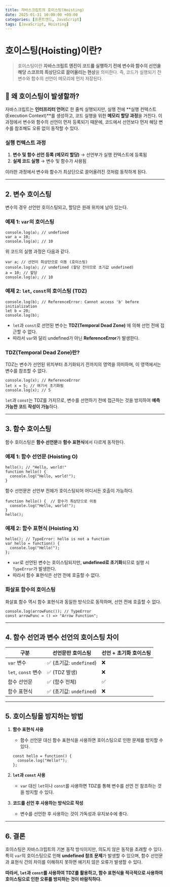 ```yaml
---
title: 자바스크립트의 호이스팅(Hoisting)
date: 2025-01-31 10:00:00 +09:00
categories: [프론트엔드, JavaScript]
tags: [JavaScript, Hoisting]
---
```


# 호이스팅(Hoisting)이란?

> 호이스팅이란 **자바스크립트 엔진이 코드를 실행하기 전에 변수와 함수의 선언을 해당 스코프의 최상단으로 끌어올리는 현상**을 의미한다. 즉, 코드가 실행되기 전 변수와 함수의 선언이 메모리에 먼저 저장된다.

## 🤔 왜 호이스팅이 발생할까?

자바스크립트는 **인터프리터 언어**로 한 줄씩 실행되지만, 실행 전에 **실행 컨텍스트(Execution Context)**를 생성하고, 코드 실행을 위한 **메모리 할당 과정**을 거친다. 이 과정에서 변수와 함수의 선언이 먼저 등록되기 때문에, 코드에서 선언보다 먼저 해당 변수를 참조해도 오류 없이 동작할 수 있다.

### 실행 컨텍스트 과정

1. **변수 및 함수 선언 등록 (메모리 할당)** → 선언부가 실행 컨텍스트에 등록됨
2. **실제 코드 실행** → 변수 및 함수가 사용됨

이러한 과정에서 변수와 함수가 최상단으로 끌어올려진 것처럼 동작하게 된다.

---

## 2. 변수 호이스팅

변수의 경우 선언만 호이스팅되고, 할당은 원래 위치에 남아 있는다.

### 예제 1: `var`의 호이스팅

```
console.log(a); // undefined
var a = 10;
console.log(a); // 10

```

위 코드의 실행 과정은 다음과 같다.

```
var a; // 선언이 최상단으로 이동 (호이스팅)
console.log(a); // undefined (할당 전이므로 초기값 undefined)
a = 10; // 할당
console.log(a); // 10

```

### 예제 2: `let`, `const`의 호이스팅 (TDZ)

```
console.log(b); // ReferenceError: Cannot access 'b' before initialization
let b = 20;
console.log(b);

```

- `let`과 `const`로 선언된 변수는 **TDZ(Temporal Dead Zone)** 에 의해 선언 전에 접근할 수 없다.
- 따라서 `var`와 달리 undefined가 아닌 **ReferenceError**가 발생한다.

### TDZ(Temporal Dead Zone)란?

TDZ는 변수가 선언된 위치부터 초기화되기 전까지의 영역을 의미하며, 이 영역에서는 변수를 참조할 수 없다.

```
console.log(x); // ReferenceError
let x = 5; // 여기서 초기화됨
console.log(x); // 5

```

`let`과 `const`는 TDZ를 가지므로, 변수를 선언하기 전에 접근하는 것을 방지하여 **예측 가능한 코드 작성이 가능**하다.

---

## 3. 함수 호이스팅

함수 호이스팅은 **함수 선언문**과 **함수 표현식**에서 다르게 동작한다.

### 예제 1: 함수 선언문 (Hoisting O)

```
hello(); // "Hello, world!"
function hello() {
  console.log("Hello, world!");
}

```

함수 선언문은 선언부 전체가 호이스팅되어 어디서든 호출이 가능하다.

```
function hello() {  // 함수가 최상단으로 이동
  console.log("Hello, world!");
}
hello();

```

### 예제 2: 함수 표현식 (Hoisting X)

```
hello(); // TypeError: hello is not a function
var hello = function() {
  console.log("Hello!");
};

```

- `var`로 선언된 변수는 호이스팅되지만, **undefined로 초기화**되므로 실행 시 `TypeError`가 발생한다.
- 따라서 함수 표현식은 선언 전에 호출할 수 없다.

### 화살표 함수의 호이스팅

화살표 함수 역시 함수 표현식과 동일한 방식으로 동작하며, 선언 전에 호출할 수 없다.

```
console.log(arrowFunc()); // TypeError
const arrowFunc = () => "Arrow Function";

```

---

## 4. 함수 선언과 변수 선언의 호이스팅 차이

| 구분                | 선언문만 호이스팅        | 선언 + 초기화 호이스팅 |
| ------------------- | ------------------------ | ---------------------- |
| `var` 변수          | ✅ (초기값: `undefined`) | ❌                     |
| `let`, `const` 변수 | ✅ (TDZ 발생)            | ❌                     |
| 함수 선언문         | ✅ (함수 전체)           | ✅                     |
| 함수 표현식         | ✅ (초기값: `undefined`) | ❌                     |

---

## 5. 호이스팅을 방지하는 방법

1. **함수 표현식 사용**

   - 함수 선언문 대신 함수 표현식을 사용하면 호이스팅으로 인한 문제를 방지할 수 있다.

   ```
   const hello = function() {
     console.log("Hello!");
   };

   ```

2. **`let`과 `const` 사용**
   - `var` 대신 `let`이나 `const`를 사용하면 TDZ를 통해 변수를 선언 전 참조하는 것을 방지할 수 있다.
3. **코드를 선언 후 사용하는 방식으로 작성**
   - 변수를 선언한 후 사용하는 것이 가독성과 유지보수에 좋다.

---

## 6. 결론

호이스팅은 자바스크립트의 기본 동작 방식이지만, 의도치 않은 동작을 초래할 수 있다. 특히 `var`의 호이스팅으로 인해 **undefined 참조 문제**가 발생할 수 있으며, 함수 선언문과 표현식 간의 차이를 이해하지 못하면 예기치 않은 오류가 발생할 수 있다.

**따라서, `let`과 `const`를 사용하여 TDZ를 활용하고, 함수 표현식을 적극적으로 사용하여 호이스팅으로 인한 오류를 방지하는 것이 바람직하다.**
